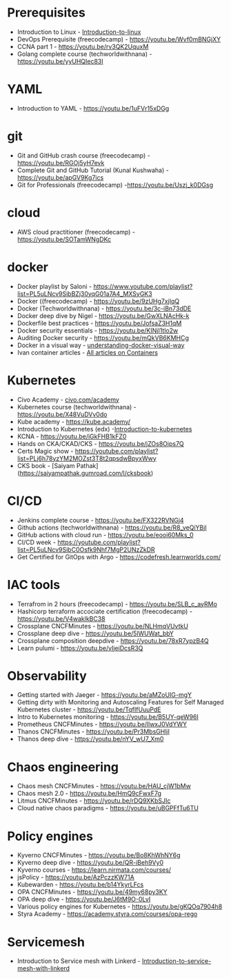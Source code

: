 # Prerequisites
- Introduction to Linux - [Introduction-to-linux](https://www.edx.org/course/introduction-to-linux)
- DevOps Prerequisite (freecodecamp) - https://youtu.be/Wvf0mBNGjXY
- CCNA part 1 - https://youtu.be/rv3QK2UquxM
- Golang complete course (techworldwithnana) - https://youtu.be/yyUHQIec83I

# YAML
- Introduction to YAML - https://youtu.be/1uFVr15xDGg

# git
- Git and GitHub crash course  (freecodecamp) - https://youtu.be/RGOj5yH7evk
- Complete Git and GitHub Tutorial (Kunal Kushwaha) - https://youtu.be/apGV9Kg7ics
- Git for Professionals (freecodecamp)  -https://youtu.be/Uszj_k0DGsg

# cloud
- AWS cloud practitioner (freecodecamp) - https://youtu.be/SOTamWNgDKc

# docker
- Docker playlist by Saloni - https://www.youtube.com/playlist?list=PL5uLNcv9SibBZj30yqG01a7A4_MXSyGK3 
- Docker ((freecodecamp)  - https://youtu.be/9zUHg7xjIqQ
- Docker (Techworldwithnana) - https://youtu.be/3c-iBn73dDE
- Docker deep dive by Nigel - https://youtu.be/GwXLNAcHk-k
- Dockerfile best practices - https://youtu.be/JofsaZ3H1qM
- Docker security essentials - https://youtu.be/KINjI1tlo2w
- Auditing Docker security - https://youtu.be/mQkVB6KMHCg
- Docker in a visual way - [understanding-docker-visual-way](https://aurelievache.gumroad.com/l/understanding-docker-visual-way)
- Ivan container articles - [All articles on Containers](https://iximiuz.com/en/categories/?category=Containers)


# Kubernetes
- Civo Academy - [civo.com/academy](https://www.civo.com/academy)
- Kubernetes course (techworldwithnana) - https://youtu.be/X48VuDVv0do
- Kube academy - https://kube.academy/
- Introduction to Kubernetes (edx) -[Introduction-to-kubernetes](https://www.edx.org/course/introduction-to-kubernetes)
- KCNA - https://youtu.be/iGkFHB1kFZ0
- Hands on CKA/CKAD/CKS - https://youtu.be/jZOs8Oips7Q
- Certs Magic show - https://youtube.com/playlist?list=PLj6h78yzYM2MOZst3T8t2qpsdwBpyxWwy
- CKS book - [Saiyam Pathak] (https://saiyampathak.gumroad.com/l/cksbook)


# CI/CD
- Jenkins complete course - https://youtu.be/FX322RVNGj4
- Github actions (techworldwithnana) - https://youtu.be/R8_veQiYBjI
- GitHub actions with cloud run - https://youtu.be/eooi60Mks_0
- CI/CD week - https://youtube.com/playlist?list=PL5uLNcv9SibC0Osfk9Nhf7MgP2UNzZkDR
- Get Certified for GitOps with Argo - https://codefresh.learnworlds.com/

# IAC tools
- Terrafrom in 2 hours (freecodecamp) - https://youtu.be/SLB_c_ayRMo
- Hashicorp terraform accociate certification (freecodecamp) - https://youtu.be/V4waklkBC38
- Crossplane CNCFMinutes - https://youtu.be/NLHmqVUvtkU
- Crossplane deep dive - https://youtu.be/5lWUWat_bbY
- Crossplane composition deepdive - https://youtu.be/78xR7ypzB4Q
- Learn pulumi - https://youtu.be/vIjeiDcsR3Q

# Observability
- Getting started with Jaeger - https://youtu.be/aMZoUIG-mgY
- Getting dirty with Monitoring and Autoscaling Features for Self Managed Kubernetes cluster - https://youtu.be/TqfIfUuuPdE
- Intro to Kubernetes monitoring - https://youtu.be/B5UY-qeW96I
- Prometheus CNCFMinutes - https://youtu.be/llwxJ0VdYWY
- Thanos CNCFMinutes - https://youtu.be/Pr3MbsGHljI
- Thanos deep dive - https://youtu.be/nYV_wU7_Xm0

# Chaos engineering
- Chaos mesh CNCFMinutes - https://youtu.be/HAU_cjW1bMw
- Chaos mesh 2.0 - https://youtu.be/HmQ9cFwxF7g
- Litmus CNCFMinutes - https://youtu.be/rDQ9XKbSJIc
- Cloud native chaos paradigms - https://youtu.be/uBGPFfTu6TU

# Policy engines
- Kyverno CNCFMinutes - https://youtu.be/Bo8KhWhNY6g
- Kyverno deep dive - https://youtu.be/QR-iBeh9Vy0
- Kyverno courses - https://learn.nirmata.com/courses/
- jsPolicy - https://youtu.be/AzPczzKW71A
- Kubewarden - https://youtu.be/b14YkyrLFcs
- OPA CNCFMinutes - https://youtu.be/49my68py3KY
- OPA deep dive - https://youtu.be/J6tM9O-0LvI
- Various policy engines for Kubernetes - https://youtu.be/gKQOq7904h8
- Styra Academy - https://academy.styra.com/courses/opa-rego

# Servicemesh
- Introduction to Service mesh with Linkerd  - [Introduction-to-service-mesh-with-linkerd](https://www.edx.org/course/introduction-to-service-mesh-with-linkerd)
